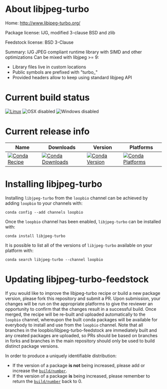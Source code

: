 About libjpeg-turbo
===================

Home: http://www.libjpeg-turbo.org/

Package license: IJG, modified 3-clause BSD and zlib

Feedstock license: BSD 3-Clause

Summary: IJG JPEG compliant runtime library with SIMD and other optimizations
Can be mixed with libjpeg >= 9:
  - Library files live in custom locations
  - Public symbols are prefixed with "turbo_"
  - Provided headers allow to keep using standard libjpeg API




Current build status
====================

[![Linux](https://img.shields.io/circleci/project/github/loopbio/libjpeg-turbo-feedstock/master.svg?label=Linux)](https://circleci.com/gh/loopbio/libjpeg-turbo-feedstock)
![OSX disabled](https://img.shields.io/badge/OSX-disabled-lightgrey.svg)
![Windows disabled](https://img.shields.io/badge/Windows-disabled-lightgrey.svg)

Current release info
====================

| Name | Downloads | Version | Platforms |
| --- | --- | --- | --- |
| [![Conda Recipe](https://img.shields.io/badge/recipe-libjpeg--turbo-green.svg)](https://anaconda.org/loopbio/libjpeg-turbo) | [![Conda Downloads](https://img.shields.io/conda/dn/loopbio/libjpeg-turbo.svg)](https://anaconda.org/loopbio/libjpeg-turbo) | [![Conda Version](https://img.shields.io/conda/vn/loopbio/libjpeg-turbo.svg)](https://anaconda.org/loopbio/libjpeg-turbo) | [![Conda Platforms](https://img.shields.io/conda/pn/loopbio/libjpeg-turbo.svg)](https://anaconda.org/loopbio/libjpeg-turbo) |

Installing libjpeg-turbo
========================

Installing `libjpeg-turbo` from the `loopbio` channel can be achieved by adding `loopbio` to your channels with:

```
conda config --add channels loopbio
```

Once the `loopbio` channel has been enabled, `libjpeg-turbo` can be installed with:

```
conda install libjpeg-turbo
```

It is possible to list all of the versions of `libjpeg-turbo` available on your platform with:

```
conda search libjpeg-turbo --channel loopbio
```




Updating libjpeg-turbo-feedstock
================================

If you would like to improve the libjpeg-turbo recipe or build a new
package version, please fork this repository and submit a PR. Upon submission,
your changes will be run on the appropriate platforms to give the reviewer an
opportunity to confirm that the changes result in a successful build. Once
merged, the recipe will be re-built and uploaded automatically to the
`loopbio` channel, whereupon the built conda packages will be available for
everybody to install and use from the `loopbio` channel.
Note that all branches in the loopbio/libjpeg-turbo-feedstock are
immediately built and any created packages are uploaded, so PRs should be based
on branches in forks and branches in the main repository should only be used to
build distinct package versions.

In order to produce a uniquely identifiable distribution:
 * If the version of a package **is not** being increased, please add or increase
   the [``build/number``](http://conda.pydata.org/docs/building/meta-yaml.html#build-number-and-string).
 * If the version of a package **is** being increased, please remember to return
   the [``build/number``](http://conda.pydata.org/docs/building/meta-yaml.html#build-number-and-string)
   back to 0.